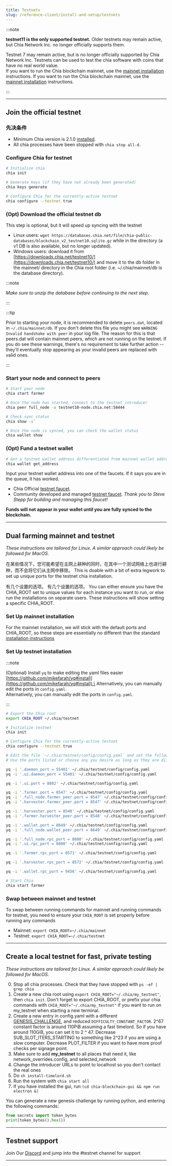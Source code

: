 ```yaml
---
title: Testnets
slug: /reference-client/install-and-setup/testnets
---
```


:::note

**testnet11 is the only supported testnet.** Older testnets may remain active, but Chia Network Inc. no longer officially supports them.

Testnet 7 may remain active, but is no longer officially supported by Chia Network Inc.
Testnets can be used to test the chia software with coins that have no real world value.\
If you want to run the Chia blockchain mainnet, use the [mainnet installation](/installation) instructions.
If you want to run the Chia blockchain mainnet, use the [mainnet installation](/docs/reference-client/install-and-setup/installation.md) instructions.

:::

---

## Join the official testnet

### 先决条件

- Minimum Chia version is 2.1.0 [installed](/docs/reference-client/install-and-setup/installation.md).
- All chia processes have been stopped with `chia stop all-d`.

### Configure Chia for testnet

```bash
# Initialize chia
chia init

# Generate keys (if they have not already been generated)
chia keys generate

# Configure Chia for the currently-active testnet
chia configure --testnet true
```

### (Opt) Download the official testnet db

This step is optional, but it will speed up syncing with the testnet

- Linux users: `wget https://databases.chia.net/file/chia-public-databases/blockchain_v2_testnet10.sqlite.gz` while in the directory (a v1 DB is also available, but no longer updated).
- Windows users: download it from [https://downloads.chia.net/testnet10/](https://downloads.chia.net/testnet10/) and move it to the db folder in the mainnet/ directory in the Chia root folder (i.e. \~/.chia/mainnet/db is the database directory).

:::note

_Make sure to unzip the database before continuing to the next step._

:::

:::tip

Prior to starting your node, it is recommended to delete `peers.dat`, located in `~/.chia/mainnet/db`. If you don't delete this file you might see `WARNING  Invalid handshake with peer` in your log file. The reason for this is that peers.dat will contain mainnet peers, which are not running on the testnet. If you do see these warnings, there's no requirement to take further action -- they'll eventually stop appearing as your invalid peers are replaced with valid ones.

:::

### Start your node and connect to peers

```bash
# Start your node
chia start farmer

# Once the node has started, connect to the testnet introducer
chia peer full_node -a testnet10-node.chia.net:58444

# Check sync status
chia show -s`

# Once the node is synced, you can check the wallet status
chia wallet show
```

### (Opt) Fund a testnet wallet

```bash
# Get a testnet wallet address differentiated from mainnet wallet addresses by beginning with txch instead of xch
chia wallet get_address
```

Input your testnet wallet address into one of the faucets. If it says you are in the queue, it has worked.

- Chia Official [testnet faucet](https://testnet10-faucet.chia.net/).
- Community developed and managed [testnet faucet](https://txchfaucet.com/). _Thank you to Steve Stepp for building and managing this faucet!_

**Funds will not appear in your wallet until you are fully synced to the blockchain.**

---

## Dual farming mainnet and testnet

_These instructions are tailored for Linux. A similar approach could likely be followed for MacOS._

在某些情况下，您可能希望在主网上耕种的同时，在其中一个测试网络上也进行耕种，而不会将它们从主网中移除。 This is doable with a bit of extra legwork to set up unique ports for the testnet chia installation.

有几个设置的选项。 有几个设置的选项。 You can either ensure you have the CHIA_ROOT set to unique values for each instance you want to run, or else run the installations on separate users. These instructions will show setting a specific CHIA_ROOT.

### Set Up mainnet installation

For the mainnet installation, we will stick with the default ports and CHIA_ROOT, so these steps are essentially no different than the standard [installation instructions](/reference-client/install-and-setup/installation.md)

### Set Up testnet installation

:::note

(Optional) Install `yq` to make editing the yaml files easier [https://github.com/mikefarah/yq#install](https://github.com/mikefarah/yq#install).\
Alternatively, you can manually edit the ports in `config.yaml`.\
Alternatively, you can manually edit the ports in `config.yaml`.

:::

```bash
# Export the Chia root
export CHIA_ROOT ~/.chia/testnet

# Initialize testnet
chia init

# Configure Chia for the currently-active testnet
chia configure --testnet true

# Edit the file `~/.chia/testnet/config/config.yaml` and set the following fields to the new port values.
# Use the ports listed or choose any you desire as long as they are different than the default values for mainnet.

yq -i '.daemon_port = 55401' ~/.chia/testnet/config/config.yaml
yq -i '.ui.daemon_port = 55401' ~/.chia/testnet/config/config.yaml

yq -i '.ui.port = 8802' ~/.chia/testnet/config/config.yaml

yq -i '.farmer.port = 8547' ~/.chia/testnet/config/config.yaml
yq -i '.full_node.farmer_peer.port = 8547' ~/.chia/testnet/config/config.yaml
yq -i '.harvester.farmer_peer.port = 8547' ~/.chia/testnet/config/config.yaml

yq -i '.harvester.port = 8548' ~/.chia/testnet/config/config.yaml
yq -i '.farmer.harvester_peer.port = 8548' ~/.chia/testnet/config/config.yaml

yq -i '.wallet.port = 8649' ~/.chia/testnet/config/config.yaml
yq -i '.full_node.wallet_peer.port = 8649' ~/.chia/testnet/config/config.yaml

yq -i '.full_node.rpc_port = 8800' ~/.chia/testnet/config/config.yaml
yq -i '.ui.rpc_port = 8800' ~/.chia/testnet/config/config.yaml

yq -i '.farmer.rpc_port = 8571' ~/.chia/testnet/config/config.yaml

yq -i '.harvester.rpc_port = 8572' ~/.chia/testnet/config/config.yaml

yq -i '.wallet.rpc_port = 9456' ~/.chia/testnet/config/config.yaml

# Start Chia
chia start farmer
```

### Swap between mainnet and testnet

To swap between running commands for mainnet and running commands for testnet, you need to ensure your `CHIA_ROOT` is set properly before running any commands

- Mainnet: `export CHIA_ROOT=~/.chia/mainnet`
- Testnet: `export CHIA_ROOT=~/.chia/testnet`

---

## Create a local testnet for fast, private testing

_These instructions are tailored for Linux. A similar approach could likely be followed for MacOS._

0. Stop all chia processes. Check that they have stopped with `ps -ef | grep chia`
1. Create a new chia root using `export CHIA_ROOT="~/.chia/my_testnet"`, then `chia init`. Don't forget to export CHIA_ROOT, or prefix your chia commands with `CHIA_ROOT="~/.chia/my_testnet"` if you want to run on my_testnet when starting a new terminal.
2. Create a new entry in config.yaml with a different [GENESIS_CHALLENGE](https://docs.chia.net/chia-blockchain/consensus/chains/challenges/#genesis-challenge), and reduced `DIFFICULTY_CONSTANT_FACTOR`. 2^67 constant factor is around 110PiB assuming a fast timelord. So if you have around 110GiB, you can set it to 2 ^ 47. Decrease SUB_SLOT_ITERS_STARTING to something like 2^23 if you are using a slow computer. Decrease PLOT_FILTER if you want to have more proof checks per signage point.
3. Make sure to add **my_testnet** to all places that need it, like network_overrides.config, and selected_network
4. Change the introducer URLs to point to localhost so you don't contact the real ones
5. Do `sh install-timelord.sh`
6. Run the system with `chia start all`
7. If you have installed the gui, run `(cd chia-blockchain-gui && npm run electron &)`

You can generate a new genesis challenge by running python, and entering the following commands:

```python
from secrets import token_bytes
print(token_bytes().hex())
```

---

## Testnet support

Join Our [Discord](https://discord.gg/chia) and jump into the #testnet channel for support

---
